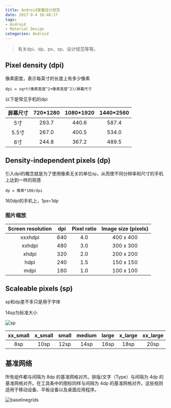 ```yaml
---
title: Android度量设计规范
date: 2017-9-4 16:46:17
tags:
- Android
- Material Design
categories: Android
---
```


> 有关dpi、dp、px、sp、设计规范等等。

<!--more-->
## Pixel density (dpi)

像素密度，表示每英寸的长度上有多少像素

`dpi = sqrt(像素宽度^2+像素宽度^2)/屏幕尺寸`

以下是常见手机的dpi

|  屏幕尺寸 | 720*1280  | 1080*1920  |  1440*2560 |
| :------------: | :------------: | :------------: | :------------: |
| 5寸  | 293.7  |  440.6 |  587.4|
| 5.5寸  | 267.0  | 400.5  |  534.0 |
| 6寸 | 244.8  |  367.2 |  489.5 |

## Density-independent pixels (dp)

引入dpi的概念就是为了使用像素无关的单位`dp`，从而使不同分辨率和尺寸的手机上达到一样的观感

`dp = 像素*160/dpi`

160dpi的手机上，1px=1dp

### 图片缩放

|Screen resolution |dpi|Pixel ratio|Image size (pixels)|
| :------------: | :------------: |:------------: | :------------:|
|xxxhdpi|640|4.0|400 x 400|
|xxhdpi|480|3.0|300 x 300|
|xhdpi|320|2.0|200 x 200|
|hdpi|240|1.5|150 x 150|
|mdpi|160|1.0|100 x 100|

## Scaleable pixels (sp)

sp和dp差不多只是用于字体

14sp为标准大小

![sp](/images/20170904_sp.png)

|xx_small |x_small|small|medium|large|x_large|xx_large|xxx_large|
| :------------: | :------------:| :------------:| :------------:|:------------:|:------------:|:------------:|:------------:|
|8sp|10sp|12sp|14sp|16sp|18sp|20sp|22sp|

## 基准网络

所有组件都与间隔为 8dp 的基准网格对齐。排版/文字（Type）与间隔为 4dp 的基准网格对齐。在工具条中的图标同样与间隔为 4dp 的基准网格对齐。这些规则适用于移动设备、平板设备以及桌面应用程序。

![baselinegrids](/images/20170905_layout-metrics-baselinegrids.png)
